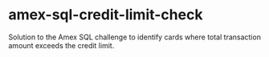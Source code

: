 # amex-sql-credit-limit-check
Solution to the Amex SQL challenge to identify cards where total transaction amount exceeds the credit limit.
